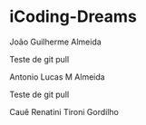 # iCoding-Dreams

João Guilherme Almeida

Teste de git pull

Antonio Lucas M Almeida

Teste de git pull

Cauê Renatini Tironi Gordilho